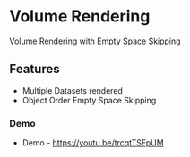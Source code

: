 # Volume Rendering 

Volume Rendering with Empty Space Skipping

## Features

* Multiple Datasets rendered
* Object Order Empty Space Skipping

### Demo

* Demo - https://youtu.be/trcqtTSFpUM
